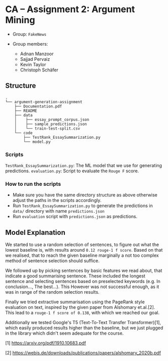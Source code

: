 # CA – Assignment 2: Argument Mining

- Group: `FakeNews`
- Group members:

  - Adnan Manzoor
  - Sajjad Pervaiz
  - Kevin Taylor
  - Christoph Schäfer

## Structure

```
.
└── argument-generation-assignment
    ├── Documentation.pdf
    ├── README
    ├── data
    │    ├── essay_prompt_corpus.json
    │    ├── sample_predictions.json
    │    └── train-test-split.csv
    └── code
        ├── TestRank_EssaySummarization.py
        └── model.py
```

### Scripts

`TestRank_EssaySummarization.py`: The ML model that we use for generating predictions.
`evaluation.py`: Script to evaluate the `Rouge F` score.

### How to run the scripts

- Make sure you have the same directory structure as above otherwise adjust the paths in the scripts accordingly.
- Run `TestRank_EssaySummarization.py` to generate the predictions in `data/` directory with name `predictions.json`
- Run `evaluation` script with `predictions.json` as predictions.

## Model Explanation

We started to use a random selection of sentences, to figure out what the lowest baseline is, with results around `0.12 rouge-1 f score`.
Based on that we realised, that to reach the given baseline marginally a not too complex method of sentence selection should suffice.

We followed up by picking sentences by basic features we read about, that indicate a good summarising sentence. These included the longest sentence and selecting sentences based on preselected keywords (e.g. In conclusion..., The best...). This However was not successful enough, as it was in range of the random selection results.

Finally we tried extractive summarisation using the PageRank style evaluation on text, inspired by the given paper from Alshomary et.al.[2].
This lead to a `rouge-1 f score of 0.138`, with which we reached our goal.

Additionally we tested Google's T5 (Text-To-Text Transfer Transformer)[1], which easily produced results higher than the baseline, but we just plugged in the library which didn't seem adequate for the course.  

[1] https://arxiv.org/pdf/1910.10683.pdf

[2] https://webis.de/downloads/publications/papers/alshomary_2020b.pdf